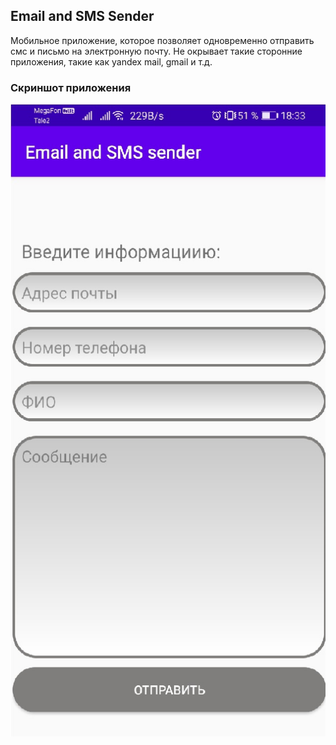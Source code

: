 ## Email and SMS Sender
Мобильное приложение, которое позволяет одновременно отправить смс и письмо на электронную почту. Не окрывает такие сторонние приложения, такие как yandex mail, gmail и т.д.
### Скриншот приложения
![alt text](/app/screenshots/screen_email_sms_sender.jpg "Скриншот приложения")